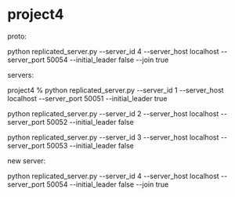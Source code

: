 # project4


proto:

python replicated_server.py --server_id 4 --server_host localhost --server_port 50054 --initial_leader false --join true


servers:

project4 % python replicated_server.py --server_id 1 --server_host localhost --server_port 50051 --initial_leader true

python replicated_server.py --server_id 2 --server_host localhost --server_port 50052 --initial_leader false

python replicated_server.py --server_id 3 --server_host localhost --server_port 50053 --initial_leader false








new server:

python replicated_server.py --server_id 4 --server_host localhost --server_port 50054 --initial_leader false --join true
